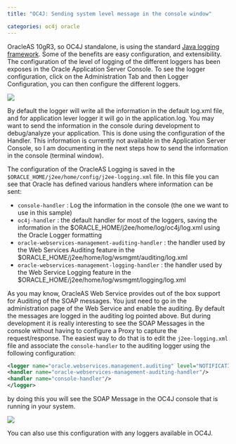 ```yaml
---
title: "OC4J: Sending system level message in the console window"

categories: oc4j oracle
---
```

OracleAS 10gR3, so OC4J standalone, is using the standard [Java logging framework](http://java.sun.com/j2se/1.4.2/docs/guide/util/logging/overview.html). Some of the
benefits are easy configuration, and extensibility. The configuration of the level of logging of the different loggers has been exposes in
the Oracle Application Server Console. To see the logger configuration, click on the Administration Tab and then Logger Configuration, you can then configure the different loggers.

![]( http://static.flickr.com/106/304730770_8db9728d3a_o.png )


By default the logger will write all the information in the default log.xml file, and for application lever logger it will go in the application.log. You may want to send the information in the console during development to debug/analyze your application. This is done using the configuration of the Handler. This information is currently not available in the Application Server Console, so I am documenting in the next steps how
to send the information in the console (terminal window).

The configuration of the OracleAS Logging is saved in the `$ORACLE_HOME/j2ee/home/config/j2ee-logging.xml` file. In this file you  can see that Oracle has defined
various handlers where information can be sent:

* `console-handler` : Log the information in the console (the one we want to use in this sample)
* `oc4j-handler` : the default handler for most of the loggers, saving the information in the $ORACLE_HOME/j2ee/home/log/oc4j/log.xml using the Oracle Logger formatting
* `oracle-webservices-management-auditing-handler` : the handler used by the Web Services Auditing feature in the $ORACLE_HOME/j2ee/home/log/wsmgmt/auditing/log.xml
* `oracle-webservices-management-logging-handler` : the handler used by the Web Service Logging feature in the $ORACLE_HOME/j2ee/home/log/wsmgmt/logging/log.xml

As you may know, OracleAS Web Service provides out of the box support for Auditing of the SOAP messages. You just need to go in the administration page of the Web Service and enable the auditing. By default the messages are logged in the auditing log pointed above. But during development it is really interesting to see the SOAP Messages in the console without having to configure a Proxy to capture the request/response. The easiest way to do that is to edit the `j2ee-logging.xml` file and associate the `console-handler` to the auditing logger using the following configuration:


``` xml
<logger name="oracle.webservices.management.auditing" level="NOTIFICATION:1" useParentHandlers="false">
<handler name="oracle-webservices-management-auditing-handler"/>
<handler name="console-handler"/>
</logger>
```

by doing this you will see the SOAP Message in the OC4J console that is running in your system.

![]( http://static.flickr.com/103/308538842_ed574a1c08_o.png )

You can also use this configuration with any loggers available in OC4J.
